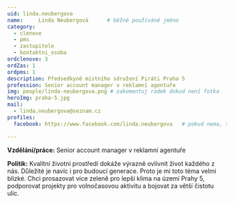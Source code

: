 ```yaml
---
uid: linda.neubergova
name:     Linda Neubergová  	# běžně používáné jméno
category:
  - clenove
  - pms
  - zastupitele
  - kontaktni_osoba
ordclenove: 3
ordZas: 1
ordpms: 1
description: Předsedkyně místního sdružení Piráti Praha 5
profession: Senior account manager v reklamní agentuře
img: people/linda-neubergova.png # zakomentuj radek dokud není fotka
heroImg: praha-5.jpg
mail:
  - linda.neubergova@seznam.cz
profiles:
  facebook: https://www.facebook.com/linda.neubergova   # pokud nema, staci smazat tuto radku

---
```


**Vzdělání/práce:** Senior account manager v reklamní agentuře

**Politik:** Kvalitní životní prostředí dokáže výrazně ovlivnit život každého z nás. Důležité je navíc i pro budoucí generace. Proto je mi toto téma velmi blízké. Chci prosazovat více zeleně pro lepší klima na území Prahy 5, podporovat projekty pro volnočasovou aktivitu a bojovat za větší čistotu ulic.
